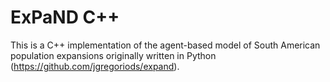 # ExPaND C++
This is a C++ implementation of the agent-based model of South American population expansions originally written in Python (<a>https://github.com/jgregoriods/expand</a>).